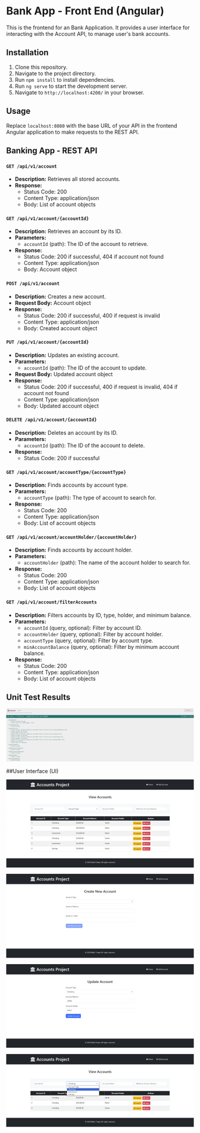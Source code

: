 # Bank App - Front End (Angular)

This is the frontend for an Bank Application. It provides a user interface for interacting with the Account API, to manage user's bank accounts.

## Installation

1. Clone this repository.
2. Navigate to the project directory.
3. Run `npm install` to install dependencies.
4. Run `ng serve` to start the development server.
5. Navigate to `http://localhost:4200/` in your browser.

## Usage

Replace `localhost:8080` with the base URL of your API in the frontend Angular application to make requests to the REST API.

## Banking App - REST API

#### `GET /api/v1/account`

- **Description:** Retrieves all stored accounts.
- **Response:**
  - Status Code: 200
  - Content Type: application/json
  - Body: List of account objects

#### `GET /api/v1/account/{accountId}`

- **Description:** Retrieves an account by its ID.
- **Parameters:**
  - `accountId` (path): The ID of the account to retrieve.
- **Response:**
  - Status Code: 200 if successful, 404 if account not found
  - Content Type: application/json
  - Body: Account object

#### `POST /api/v1/account`

- **Description:** Creates a new account.
- **Request Body:** Account object
- **Response:**
  - Status Code: 200 if successful, 400 if request is invalid
  - Content Type: application/json
  - Body: Created account object

#### `PUT /api/v1/account/{accountId}`

- **Description:** Updates an existing account.
- **Parameters:**
  - `accountId` (path): The ID of the account to update.
- **Request Body:** Updated account object
- **Response:**
  - Status Code: 200 if successful, 400 if request is invalid, 404 if account not found
  - Content Type: application/json
  - Body: Updated account object

#### `DELETE /api/v1/account/{accountId}`

- **Description:** Deletes an account by its ID.
- **Parameters:**
  - `accountId` (path): The ID of the account to delete.
- **Response:**
  - Status Code: 200 if successful

#### `GET /api/v1/account/accountType/{accountType}`

- **Description:** Finds accounts by account type.
- **Parameters:**
  - `accountType` (path): The type of account to search for.
- **Response:**
  - Status Code: 200
  - Content Type: application/json
  - Body: List of account objects

#### `GET /api/v1/account/accountHolder/{accountHolder}`

- **Description:** Finds accounts by account holder.
- **Parameters:**
  - `accountHolder` (path): The name of the account holder to search for.
- **Response:**
  - Status Code: 200
  - Content Type: application/json
  - Body: List of account objects

#### `GET /api/v1/account/filterAccounts`

- **Description:** Filters accounts by ID, type, holder, and minimum balance.
- **Parameters:**
  - `accountId` (query, optional): Filter by account ID.
  - `accountHolder` (query, optional): Filter by account holder.
  - `accountType` (query, optional): Filter by account type.
  - `minAccountBalance` (query, optional): Filter by minimum account balance.
- **Response:**
  - Status Code: 200
  - Content Type: application/json
  - Body: List of account objects

## Unit Test Results

![Unit Tests](image.png)

##User Interface (UI)

![Home Page](image-1.png)

![Add Account Page](image-2.png)

![Update Account Page](image-3.png)

![Filter Example](image-4.png)
